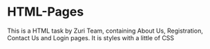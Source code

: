 # HTML-Pages


This is a HTML task by Zuri Team, containing About Us, Registration, Contact Us and Login pages. It is styles with a little of CSS
